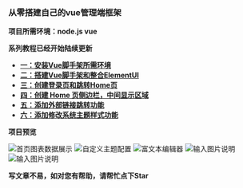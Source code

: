 ### **从零搭建自己的vue管理端框架**


 **项目所需环境：node.js  vue**

 **系列教程已经开始陆续更新**


- [ **一：安装Vue脚手架所需环境** ](https://juejin.im/post/5b5fe1c8e51d4519511363cc)
- [ **二：搭建Vue脚手架和整合ElementUI**  ](https://juejin.im/post/5b74ea4f51882561131aafea)
- [ **三：创建登录页和跳转Home页**  ](https://juejin.im/post/5b767c27f265da27ee5361b4)
- [ **四：创建 Home 页侧边栏，中间显示区域**  ](https://juejin.im/post/5ca01063e51d4577414ea14a)
- [ **五：添加外部链接跳转功能**  ](https://juejin.im/post/5ca03024f265da30cd1843dd)
- [ **六：添加修改系统主题样式功能**  ](https://juejin.im/post/5ca039356fb9a05e3f51e8e5)

 **项目预览**

![首页图表数据展示](https://images.gitee.com/uploads/images/2018/0905/131818_8cbea094_1325113.png "微信截图_20180905131459.png")
![自定义主题配置](https://images.gitee.com/uploads/images/2018/0905/132011_d1391b60_1325113.png "微信截图_20180905131640.png")
![富文本编辑器](https://images.gitee.com/uploads/images/2018/0905/132106_ba99fd2d_1325113.png "微信截图_20180905132020.png")
![输入图片说明](https://images.gitee.com/uploads/images/2018/0816/124157_bd80f669_1325113.png "微信截图_20180731120300.png")
![输入图片说明](https://images.gitee.com/uploads/images/2018/0816/124206_86636812_1325113.png "微信截图_20180731120320.png")

 **写文章不易，如对您有帮助，请帮忙点下Star**
